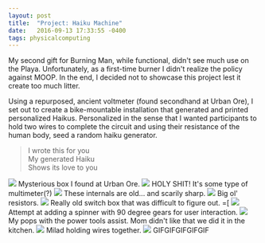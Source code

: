 ```yaml
---
layout: post
title:  "Project: Haiku Machine"
date:   2016-09-13 17:33:55 -0400
tags: physicalcomputing
---
```


My second gift for Burning Man, while functional, didn't
see much use on the Playa. Unfortunately, as a first-time burner I
didn't realize the policy against MOOP. In the end, I decided not to showcase this
project lest it create too much litter.

Using a repurposed, ancient voltmeter (found secondhand at Urban Ore), I
set out to create a bike-mountable installation that generated and printed personalized Haikus. Personalized in the sense that I wanted participants to hold two wires to complete the circuit and using their resistance of the human body, seed a random haiku generator.

> I wrote this for you  
My generated Haiku  
Shows its love to you

![](/assets/img/haiku/01.jpg)
Mysterious box I found at Urban Ore.
![](/assets/img/haiku/02.jpg)
HOLY SHIT! It's some type of multimeter(?)
![](/assets/img/haiku/03.jpg)
These internals are old... and scarily sharp.
![](/assets/img/haiku/04.jpg)
Big ol' resistors.
![](/assets/img/haiku/05.jpg)
Really old switch box that was difficult to figure out. =[
![](/assets/img/haiku/06.jpg)
Attempt at adding a spinner with 90 degree gears for user interaction.
![](/assets/img/haiku/07.jpg)
My pops with the power tools assist. Mom didn't like that we did it in the kitchen.
![](/assets/img/haiku/08.jpg)
Milad holding wires together.
![](/assets/img/haiku/cover.gif)
GIFGIFGIFGIFGIF
